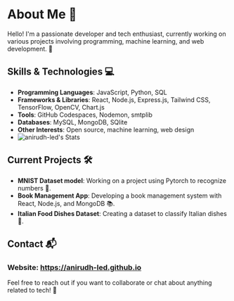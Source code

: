 # About Me 👋

Hello! I'm a passionate developer and tech enthusiast, currently working on various projects involving programming, machine learning, and web development. 🚀

## Skills & Technologies 💻

- **Programming Languages**: JavaScript, Python, SQL
- **Frameworks & Libraries**: React, Node.js, Express.js, Tailwind CSS, TensorFlow, OpenCV, Chart.js
- **Tools**: GitHub Codespaces, Nodemon, smtplib
- **Databases**: MySQL, MongoDB, SQlite
- **Other Interests**: Open source, machine learning, web design
- ![anirudh-led's Stats](https://github-readme-stats.vercel.app/api?username=anirudh-led&theme=tokyonight&show_icons=true&hide_border=true&count_private=true)

## Current Projects 🛠️

- **MNIST Dataset model**: Working on a project using Pytorch to recognize numbers 🔢.
- **Book Management App**: Developing a book management system with React, Node.js, and MongoDB 📚.
- **Italian Food Dishes Dataset**: Creating a dataset to classify Italian dishes 🍝.
  
## Contact 📬

### Website: https://anirudh-led.github.io
Feel free to reach out if you want to collaborate or chat about anything related to tech! 🤝
